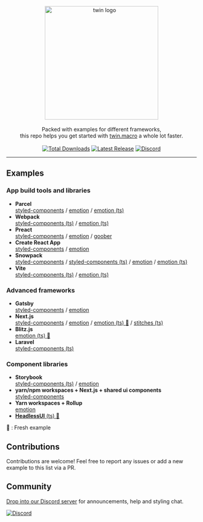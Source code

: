 <p align="center">
    <img src="https://i.imgur.com/rXdOJG5.png" alt="twin logo" width="300"><br>
    <br>Packed with examples for different frameworks,<br/>this repo helps you get started with <a href="https://github.com/ben-rogerson/twin.macro">twin.macro</a> a whole lot faster.<br><br>
    <a href="https://www.npmjs.com/package/twin.macro"><img src="https://img.shields.io/npm/dt/twin.macro.svg" alt="Total Downloads"></a>
    <a href="https://www.npmjs.com/package/twin.macro"><img src="https://img.shields.io/npm/v/twin.macro.svg" alt="Latest Release"></a>
    <a href="https://discord.gg/Xj6x9z7"><img src="https://img.shields.io/discord/705884695400939552?label=discord&logo=discord" alt="Discord"></a>
</p>

---

[](#examples)

## Examples

### App build tools and libraries

- **Parcel**<br/>[styled-components](https://github.com/ben-rogerson/twin.examples/tree/master/react-styled-components) / [emotion](https://github.com/ben-rogerson/twin.examples/tree/master/react-emotion) / [emotion (ts)](https://github.com/ben-rogerson/twin.examples/tree/master/react-emotion-typescript)
- **Webpack**<br/>[styled-components (ts)](https://github.com/ben-rogerson/twin.examples/tree/master/webpack-styled-components-typescript) / [emotion (ts)](https://github.com/ben-rogerson/twin.examples/tree/master/webpack-emotion-typescript)
- **Preact**<br/>[styled-components](https://github.com/ben-rogerson/twin.examples/tree/master/preact-styled-components) / [emotion](https://github.com/ben-rogerson/twin.examples/tree/master/preact-emotion) / [goober](https://github.com/ben-rogerson/twin.examples/tree/master/preact-goober)
- **Create React App**<br/>[styled-components](https://github.com/ben-rogerson/twin.examples/tree/master/cra-styled-components) / [emotion](https://github.com/ben-rogerson/twin.examples/tree/master/cra-emotion)
- **Snowpack**<br/>[styled-components](https://github.com/ben-rogerson/twin.examples/tree/master/snowpack-react-styled-components) / [styled-components (ts)](https://github.com/ben-rogerson/twin.examples/tree/master/snowpack-react-styled-components-typescript) / [emotion](https://github.com/ben-rogerson/twin.examples/tree/master/snowpack-react-emotion) / [emotion (ts)](https://github.com/ben-rogerson/twin.examples/tree/master/snowpack-react-emotion-typescript)
- **Vite**<br/>[styled-components (ts)](https://github.com/ben-rogerson/twin.examples/tree/master/vite-styled-components-typescript) / [emotion (ts)](https://github.com/ben-rogerson/twin.examples/tree/master/vite-emotion-typescript)

### Advanced frameworks

- **Gatsby**<br/>[styled-components](https://github.com/ben-rogerson/twin.examples/tree/master/gatsby-styled-components) / [emotion](https://github.com/ben-rogerson/twin.examples/tree/master/gatsby-emotion)
- **Next.js**<br/>[styled-components](https://github.com/ben-rogerson/twin.examples/tree/master/next-styled-components) / [emotion](https://github.com/ben-rogerson/twin.examples/tree/master/next-emotion) / [emotion (ts) 🎉](https://github.com/ben-rogerson/twin.examples/tree/master/next-emotion-typescript) / [stitches (ts)](https://github.com/ben-rogerson/twin.examples/tree/master/next-stitches-typescript)
- **Blitz.js**<br/>[emotion (ts) 🎉](https://github.com/ben-rogerson/twin.examples/tree/master/blitz-emotion-typescript)
- **Laravel**<br/>[styled-components (ts)](https://github.com/ben-rogerson/twin.examples/tree/master/laravel-styled-components-typescript)

### Component libraries

- **Storybook**<br/>[styled-components (ts)](https://github.com/ben-rogerson/twin.examples/tree/master/storybook-styled-components-typescript) / [emotion](https://github.com/ben-rogerson/twin.examples/tree/master/storybook-emotion)
- **yarn/npm workspaces + Next.js + shared ui components**<br/>[styled-components](https://github.com/ben-rogerson/twin.examples/tree/master/component-library-styled-components)
- **Yarn workspaces + Rollup**<br/>[emotion](https://github.com/ben-rogerson/twin.examples/tree/master/component-library-emotion)
- [**HeadlessUI** (ts) 🎉](https://github.com/ben-rogerson/twin.examples/tree/master/headlessui-typescript)

🎉&nbsp;: Fresh example

[](#contributions)

## Contributions

Contributions are welcome!
Feel free to report any issues or add a new example to this list via a PR.

[](#community)

## Community

[Drop into our Discord server](https://discord.gg/Xj6x9z7) for announcements, help and styling chat.

<a href="https://discord.gg/Xj6x9z7"><img src="https://img.shields.io/discord/705884695400939552?label=discord&logo=discord" alt="Discord"></a>

